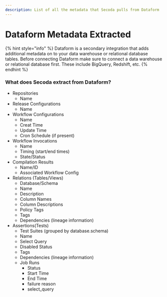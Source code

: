 ```yaml
---
description: List of all the metadata that Secoda pulls from Dataform
---
```


# Dataform Metadata Extracted

{% hint style="info" %}
Dataform is a secondary integration that adds additional metadata on to your data warehouse or relational database tables. Before connecting Dataform make sure to connect a data warehouse or relational database first. These include BigQuery, Redshift, etc.
{% endhint %}

### What does Secoda extract from Dataform?

* Repositories
  * Name
* Release Configurations
  * Name
* Workflow Configurations
  * Name
  * Creat Time
  * Update Time
  * Cron Schedule (if present)
* Workflow Invocations
  * Name
  * Timing (start/end times)
  * State/Status
* Compilation Results
  * Name/ID
  * Associated Workflow Config
* Relations (Tables/Views)
  * Database/Schema
  * Name
  * Description
  * Column Names
  * Column Descriptions
  * Policy Tags
  * Tags
  * Dependencies (lineage information)
* Assertions(Tests)
  * Test Suites (grouped by database.schema)
  * Name
  * Select Query
  * Disabled Status
  * Tags
  * Dependencies (lineage information)
  * Job Runs&#x20;
    * Status&#x20;
    * Start Time&#x20;
    * End Time
    * failure reason
    * select\_query
